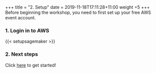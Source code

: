 +++
title = "2. Setup"
date = 2019-11-18T17:11:28+11:00
weight =5
+++
Before beginning the workshop, you need to first set up your free AWS event account.

### 1. Login in to AWS
{{< setupsagemaker >}}


### 2. Next steps
Click [here](../solution_deployment/) to get started!